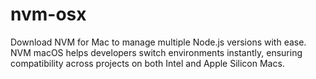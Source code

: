 # nvm-osx
Download NVM for Mac to manage multiple Node.js versions with ease. NVM macOS helps developers switch environments instantly, ensuring compatibility across projects on both Intel and Apple Silicon Macs.
